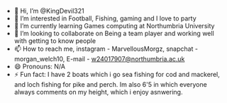 - 👋 Hi, I’m @KingDevil321
- 👀 I’m interested in Football, Fishing, gaming and I love to party
- 🌱 I’m currently learning Games computing at Northumbria University
- 💞️ I’m looking to collaborate on Being a team player and working well with getting to know people
- 📫 How to reach me, instagram - MarvellousMorgz, snapchat - morgan_welch10, E-mail - w24017907@northumbria.ac.uk
- 😄 Pronouns: N/A
- ⚡ Fun fact: I have 2 boats which i go sea fishing for cod and mackerel, and loch fishing for pike and perch. Im also 6'5 in which everyone always comments on my height, which i enjoy asnwering. 

<!---
KingDevil321/KingDevil321 is a ✨ special ✨ repository because its `README.md` (this file) appears on your GitHub profile.
You can click the Preview link to take a look at your changes.
--->
